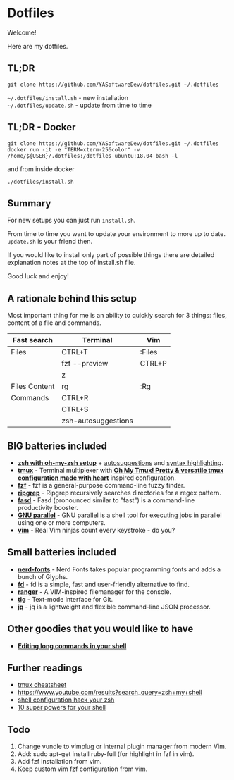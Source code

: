 # Dotfiles

Welcome!

Here are my dotfiles.

## TL;DR

```
git clone https://github.com/YASoftwareDev/dotfiles.git ~/.dotfiles
```

`~/.dotfiles/install.sh` - new installation  
`~/.dotfiles/update.sh` - update from time to time  

## TL;DR - Docker

```
git clone https://github.com/YASoftwareDev/dotfiles.git ~/.dotfiles
docker run -it -e "TERM=xterm-256color" -v /home/${USER}/.dotfiles:/dotfiles ubuntu:18.04 bash -l
```
and from inside docker

```
./dotfiles/install.sh 
```

## Summary

For new setups you can just run `install.sh`.

From time to time you want to update your environment to more up to date. `update.sh` is your friend then.

If you would like to install only part of possible things there are detailed explanation notes at the top of install.sh file.

Good luck and enjoy!


## A rationale behind this setup

Most important thing for me is an ability to quickly search for 3 things: files, content of a file and commands.

|  Fast search  |      Terminal       |  Vim   |
|---------------|---------------------|--------|
| Files         | CTRL+T              | :Files |
|               | fzf --preview       | CTRL+P |
|               | z                   |        |
| Files Content | rg                  | :Rg    |
| Commands      | CTRL+R              |        |
|               | CTRL+S              |        |
|               | zsh-autosuggestions |        |

## BIG batteries included

- **[zsh with oh-my-zsh setup](https://github.com/robbyrussell/oh-my-zsh)** + [autosuggestions](https://github.com/zsh-users/zsh-autosuggestions) and [syntax highlighting](https://github.com/zsh-users/zsh-syntax-highlighting).
- **[tmux](https://github.com/tmux/tmux)** - Terminal multiplexer with **[Oh My Tmux! Pretty & versatile tmux configuration made with heart](https://github.com/gpakosz/.tmux)** inspired configuration.
- **[fzf](https://github.com/junegunn/fzf)** - fzf is a general-purpose command-line fuzzy finder.
- **[ripgrep](https://github.com/BurntSushi/ripgrep)** - Ripgrep recursively searches directories for a regex pattern.
- **[fasd](https://github.com/clvv/fasd)** - Fasd (pronounced similar to "fast") is a command-line productivity booster.
- **[GNU parallel](https://www.gnu.org/software/parallel/)** - GNU parallel is a shell tool for executing jobs in parallel using one or more computers.
- **[vim](http://www.vimgolf.com/)** - Real Vim ninjas count every keystroke - do you?

## Small batteries included

- **[nerd-fonts](https://github.com/ryanoasis/nerd-fonts)** - Nerd Fonts takes popular programming fonts and adds a bunch of Glyphs.
- **[fd](https://github.com/sharkdp/fd)** - fd is a simple, fast and user-friendly alternative to find.
- **[ranger](https://github.com/ranger/ranger)** - A VIM-inspired filemanager for the console.
- **[tig](https://github.com/jonas/tig)** - Text-mode interface for Git.
- **[jq](https://github.com/stedolan/jq)** - jq is a lightweight and flexible command-line JSON processor.


## Other goodies that you would like to have

- **[Editing long commands in your shell](https://nuclearsquid.com/writings/edit-long-commands)**

## Further readings

- [tmux cheatsheet](https://gist.github.com/MohamedAlaa/2961058)
- https://www.youtube.com/results?search_query=zsh+my+shell
- [shell configuration hack your zsh](https://blog.apptension.com/2018/08/30/shell-configuration-hack-your-zsh)
- [10 super powers for your shell](https://www.doppnet.com/10-super-powers-for-your-shell.html)


## Todo
1. Change vundle to vimplug or internal plugin manager from modern Vim.
3. Add: sudo apt-get install ruby-full (for highlight in fzf in vim).
3. Add fzf installation from vim.
4. Keep custom vim fzf configuration from vim.

